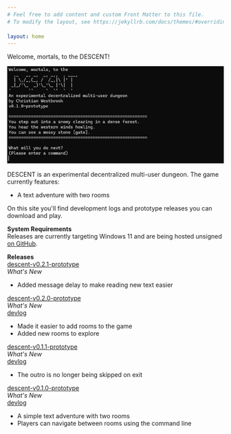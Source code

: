 ```yaml
---
# Feel free to add content and custom Front Matter to this file.
# To modify the layout, see https://jekyllrb.com/docs/themes/#overriding-theme-defaults

layout: home
---
```


Welcome, mortals, to the DESCENT!

![Descent v0.1.0-prototype intro screen](images/v0.1.0-prototype/intro.png)

DESCENT is an experimental decentralized multi-user dungeon. The game currently features:
- A text adventure with two rooms

On this site you'll find development logs and prototype releases you can download and play.  

**System Requirements**  
Releases are currently targeting Windows 11 and are being hosted unsigned [on GitHub](https://github.com/christian-westbrook/descent-releases/releases).

**Releases**  
<a href="https://github.com/christian-westbrook/descent-releases/releases/download/descent-v0.2.1-prototype/descent-v0.2.1-prototype.zip">descent-v0.2.1-prototype</a>  
*What's New*  
- Added message delay to make reading new text easier

<a href="https://github.com/christian-westbrook/descent-releases/releases/download/descent-v0.2.0-prototype/descent-v0.2.0-prototype.zip">descent-v0.2.0-prototype</a>  
*What's New*  
<a href="https://www.youtube.com/watch?v=O-qeyeTs2XQ">devlog</a>  
- Made it easier to add rooms to the game
- Added new rooms to explore

<a href="https://github.com/christian-westbrook/descent-releases/releases/download/descent-v0.1.1-prototype/descent-v0.1.1-prototype.zip">descent-v0.1.1-prototype</a>  
*What's New*  
<a href="https://www.youtube.com/watch?v=-Z91ILWHllU">devlog</a>  
- The outro is no longer being skipped on exit

<a href="https://github.com/christian-westbrook/descent-releases/releases/download/descent-v0.1.0-prototype/descent-v0.1.0-prototype.zip">descent-v0.1.0-prototype</a>  
*What's New*  
<a href="https://www.youtube.com/watch?v=ruMloeZxmVQ&t=550s">devlog</a>  
- A simple text adventure with two rooms
- Players can navigate between rooms using the command line
